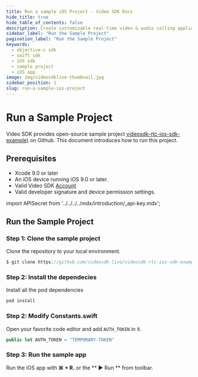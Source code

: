 ```yaml
---
title: Run a sample iOS Project - Video SDK Docs
hide_title: true
hide_table_of_contents: false
description: Create customizable real-time video & audio calling applications with iOS SDK with Video SDK add live Video & Audio conferencing to your applications.
sidebar_label: "Run the Sample Project"
pagination_label: "Run the Sample Project"
keywords:
  - objective-c sdk
  - swift sdk
  - iOS sdk
  - sample project
  - iOS app
image: img/videosdklive-thumbnail.jpg
sidebar_position: 1
slug: run-a-sample-ios-project
---
```


# Run a Sample Project

Video SDK provides open-source sample project [videosdk-rtc-ios-sdk-example)](https://github.com/videosdk-live/videosdk-rtc-ios-sdk-example) on Github. This document introduces how to run this project.

## Prerequisites

- Xcode 9.0 or later
- An iOS device running iOS 9.0 or later.
- Valid Video SDK [Account](https://app.videosdk.live/)
- Valid developer signature and device permission settings.

import APISecret from '../../../../mdx/introduction/\_api-key.mdx';

<APISecret title="Get your API key and Secret key" />

## Run the Sample Project

### Step 1: Clone the sample project

Clone the repository to your local environment.

```js
$ git clone https://github.com/videosdk-live/videosdk-rtc-ios-sdk-example.git
```

### Step 2: Install the dependecies

Install all the pod dependencies

```js
pod install
```

### Step 2: Modify Constants.swift

Open your favorite code editor and add `AUTH_TOKEN` in it.

```js title="Constants.swift"
public let AUTH_TOKEN = "TEMPORARY-TOKEN"
```

### Step 3: Run the sample app

Run the iOS app with **⌘ + R.** or the ** ▶ Run ** from toolbar.

